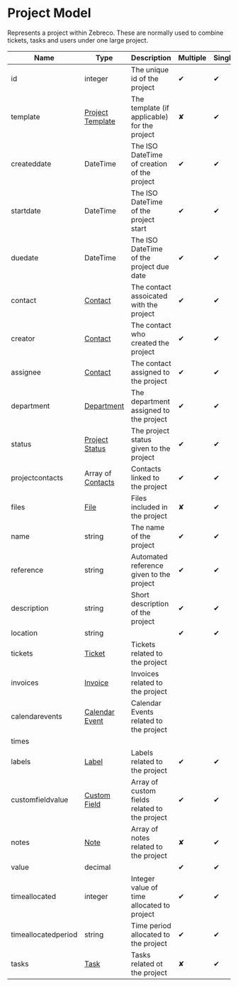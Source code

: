 # Project Model

Represents a project within Zebreco. These are normally used to combine tickets, tasks and users under one large project.


| Name                  | Type                                      | Description                                   | Multiple | Single |
|-----------------------|-------------------------------------------|-----------------------------------------------|----------|--------|
| id                    | integer                                   | The unique id of the project                  |    ✔     |   ✔    |
| template              | [Project Template](api-projecttemplate.md)| The template (if applicable) for the project  |    ✘     |   ✔    |
| createddate           | DateTime                                  | The ISO DateTime of creation of the project   |    ✔     |   ✔    |
| startdate             | DateTime                                  | The ISO DateTime of the project start         |    ✔     |   ✔    |
| duedate               | DateTime                                  | The ISO DateTime of the project due date      |    ✔     |   ✔    |
| contact               | [Contact](api-contact.md)                 | The contact assoicated with the project       |    ✔     |   ✔    |
| creator               | [Contact](api-contact.md)                 | The contact who created the project           |    ✔     |   ✔    |
| assignee              | [Contact](api-contact.md)                 | The contact assigned to the project           |    ✔     |   ✔    |
| department            | [Department](api-department.md)           | The department assigned to the project        |    ✔     |   ✔    |               
| status                | [Project Status](api-projectstatus.md)    | The project status given to the project       |    ✔     |   ✔    |              
| projectcontacts       | Array of [Contacts](api-contact.md)       | Contacts linked to the project                |    ✔     |   ✔    |
| files                 | [File](api-file.md)                       | Files included in the project                 |    ✘     |   ✔    |
| name                  | string                                    | The name of the project                       |    ✔     |   ✔    |
| reference             | string                                    | Automated reference given to the project      |    ✔     |   ✔    |
| description           | string                                    | Short description of the project              |    ✔     |   ✔    |
| location              | string                                    |                                               |    ✔     |   ✔    |
| tickets               | [Ticket](api-ticket.md)                   | Tickets related to the project                |          |        |
| invoices              | [Invoice](api-invoice.md)                 | Invoices related to the project               |          |        |
| calendarevents        | [Calendar Event](api-calendarevent.md)    | Calendar Events related to the project        |          |        |
| times                 |                                           |                                               |          |        | 
| labels                | [Label](api-label.md)                     | Labels related to the project                 |    ✔     |   ✔    |
| customfieldvalue      | [Custom Field](api-customfield.md)        | Array of custom fields related to the project |    ✔     |   ✔    |
| notes                 | [Note](api-note.md)                       | Array of notes related to the project         |    ✘     |   ✔    |
| value                 | decimal                                   |                                               |    ✔     |   ✔    |    
| timeallocated         | integer                                   | Integer value of time allocated to project    |    ✔     |   ✔    |
| timeallocatedperiod   | string                                    | Time period allocated to the project          |    ✔     |   ✔    |
| tasks                 | [Task](api-task.md)                       | Tasks related ot the project                  |    ✘     |   ✔    |